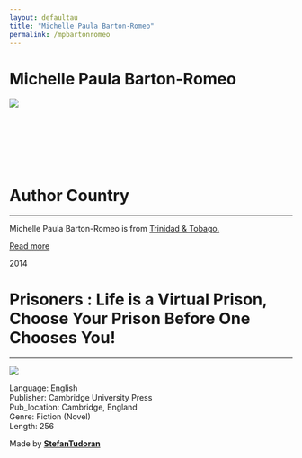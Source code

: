 ```yaml
---
layout: defaultau
title: "Michelle Paula Barton-Romeo"
permalink: /mpbartonromeo
---
```

<!-- partial:index.partial.html -->
<div class="content">
    <h1>Michelle Paula Barton-Romeo</h1>
    <div class="quote">
        <div><img src="https://media-exp1.licdn.com/dms/image/C4D03AQHCD5zAvIYGZQ/profile-displayphoto-shrink_200_200/0/1517471331471?e=2147483647&v=beta&t=tKgpKVnIdKvJf8QxQaHJ418Zv_bG8WuFAoGqYifPSyo" class="logo"></div>
    </div>
    <div class="timeline">
        <div style="padding-bottom:100px;"></div>
        <div class="block">
            <div class="date right"><p class="right"></p></div>
            <div class="dot"></div>
            <div class="left first">
              <div class="author_country">
                <h1>Author Country</h1><hr>
          <div class="aclocation">  <p>Michelle Paula Barton-Romeo is from <a href="http://localhost:4000/3">Trinidad & Tobago.</a></p></div>
              <div class="acreadmore">  <a href="NA" target="_blank">Read more</a></div>
            </div>
            </div>
        </div>
        <div class="block">
            <div class="date left"><p class="left">2014</p></div>
            <div class="dot"></div>
            <div class="right">
                <h1>Prisoners : Life is a Virtual Prison, Choose Your Prison Before One Chooses You!</h1><hr>
                <p><img src="https://m.media-amazon.com/images/I/51hf4n7WeWL.jpg"></p>
                <p>
                Language: English<br/>
                Publisher: Cambridge University Press<br/>
                Pub_location: Cambridge, England<br/>
                Genre: Fiction (Novel)<br/>
                Length: 256</p>
            </div>
        </div>
        <div id="footer">
        <p id="copyright">Made by&nbsp;<strong><a href="https://www.linkedin.com/in/nicolae-stefan-tudoran-b02291127/" target="_blank">StefanTudoran</a></strong></p>
    </div>
</div>
